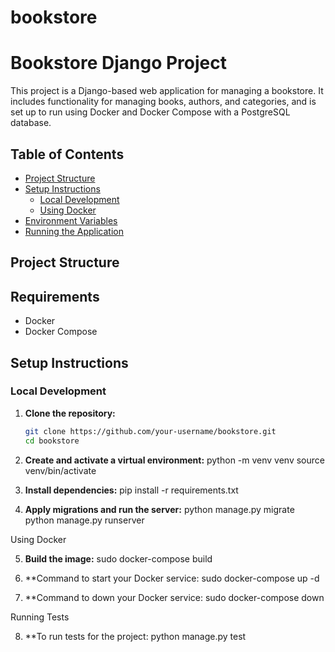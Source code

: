 # bookstore
# Bookstore Django Project

This project is a Django-based web application for managing a bookstore. It includes functionality for managing books, authors, and categories, and is set up to run using Docker and Docker Compose with a PostgreSQL database.

## Table of Contents

- [Project Structure](#project-structure)
- [Setup Instructions](#setup-instructions)
  - [Local Development](#local-development)
  - [Using Docker](#using-docker)
- [Environment Variables](#environment-variables)
- [Running the Application](#running-the-application)

## Project Structure


## Requirements

- Docker
- Docker Compose

## Setup Instructions

### Local Development

1. **Clone the repository:**

   ```sh
   git clone https://github.com/your-username/bookstore.git
   cd bookstore

2. **Create and activate a virtual environment:**
python -m venv venv
source venv/bin/activate

3. **Install dependencies:**
pip install -r requirements.txt

4. **Apply migrations and run the server:**
python manage.py migrate
python manage.py runserver

Using Docker

5. **Build the image:**
sudo docker-compose build

6. **Command to start your Docker service:
sudo docker-compose up -d

7. **Command to down your Docker service:
sudo docker-compose down


Running Tests

8. **To run tests for the project:
python manage.py test